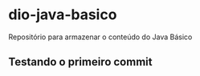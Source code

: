 # dio-java-basico
Repositório para armazenar o conteúdo do Java Básico 

## Testando o primeiro commit
